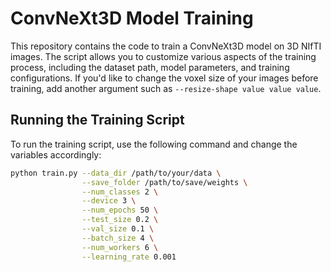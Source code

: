# ConvNeXt3D Model Training

This repository contains the code to train a ConvNeXt3D model on 3D NIfTI images. The script allows you to customize various aspects of the training process, including the dataset path, model parameters, and training configurations. If you'd like to change the voxel size of your images before training, add another argument such as `--resize-shape value value value`. 
## Running the Training Script

To run the training script, use the following command and change the variables accordingly:

```bash
python train.py --data_dir /path/to/your/data \
                --save_folder /path/to/save/weights \
                --num_classes 2 \
                --device 3 \
                --num_epochs 50 \
                --test_size 0.2 \
                --val_size 0.1 \
                --batch_size 4 \
                --num_workers 6 \
                --learning_rate 0.001
```

